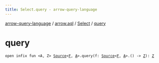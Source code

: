 ```yaml
---
title: Select.query - arrow-query-language
---
```


[arrow-query-language](../../index.html) / [arrow.aql](../index.html) / [Select](index.html) / [query](./query.html)

# query

`open infix fun <A, Z> `[`Source`](../-source.html)`<`[`F`](index.html#F)`, `[`A`](query.html#A)`>.query(f: `[`Source`](../-source.html)`<`[`F`](index.html#F)`, `[`A`](query.html#A)`>.() -> `[`Z`](query.html#Z)`): `[`Z`](query.html#Z)